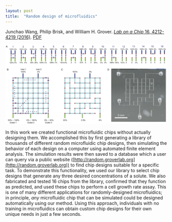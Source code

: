 ```yaml
---
layout: post
title:  "Random design of microfluidics"
---
```


Junchao Wang, Philip Brisk, and William H. Grover.  [*Lab on a Chip* 16, 4212-4219 (2016)](http://pubs.rsc.org/en/content/articlelanding/2016/lc/c6lc00758a).  [PDF](/assets/random-microfluidics.pdf)

<img src="/assets/random-microfluidics.png">

In this work we created functional microfluidic chips without actually designing them.  We accomplished this by first generating a library of thousands of different random microfluidic chip designs, then simulating the behavior of each design on a computer using automated finite element analysis.  The simulation results were then saved to a database which a user can query via a public website ([http://random.groverlab.org](http://random.groverlab.org)) to find chip designs suitable for a specific task.  To demonstrate this functionality, we used our library to select chip designs that generate any three desired concentrations of a solute.  We also fabricated and tested 16 chips from the library, confirmed that they function as predicted, and used these chips to perform a cell growth rate assay.  This is one of many different applications for randomly-designed microfluidics; in principle, *any* microfluidic chip that can be simulated could be designed automatically using our method.  Using this approach, individuals with no training in microfluidics can obtain custom chip designs for their own unique needs in just a few seconds.
